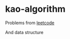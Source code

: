 # kao-algorithm

Problems from [leetcode](https://leetcode.com/problemset/all/)

And data structure
